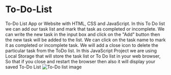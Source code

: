 # To-Do-List
To-Do List App or Website with HTML, CSS and JavaScript. 
In this To Do list we can add our task list and mark that task as completed or incomplete. We can write the new task in the input box and click on the "Add" button then the new task will be added to the list.
We can click on the task name to mark it as completed or incomplete task. We will add a close icon to delete the particular task from the ToDo list.
In this JavaScript Project we are using Local Storage  that will store the task list or To Do list in your web browser, So that if you close and restart the browser then also it will display your saved To-Do List
![To-Do list image](https://user-images.githubusercontent.com/97692622/228522287-88771d14-d376-49c2-bdf2-343e939ccca1.png)

